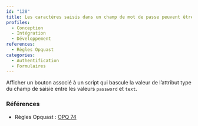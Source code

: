 ```yaml
---
id: "128"
title: Les caractères saisis dans un champ de mot de passe peuvent être affichés en clair.
profiles:
  - Conception
  - Intégration
  - Développement
references:
  - Règles Opquast
categories:
  - Authentification
  - Formulaires
---
```


Afficher un bouton associé à un script qui bascule la valeur de l’attribut type du champ de saisie entre les valeurs `password` et `text`.


### Références

* Règles Opquast : [OPQ 74](https://checklists.opquast.com/fr/assurance-qualite-web/les-caracteres-saisis-dans-un-champ-de-mot-de-passe-peuvent-etre-affiches-en-clair)

